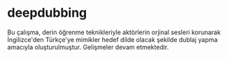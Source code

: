 # deepdubbing

Bu çalışma, derin öğrenme teknikleriyle aktörlerin orjinal sesleri korunarak İngilizce'den Türkçe'ye mimikler hedef dilde olacak şekilde dublaj
yapma amacıyla oluşturulmuştur. Gelişmeler devam etmektedir.